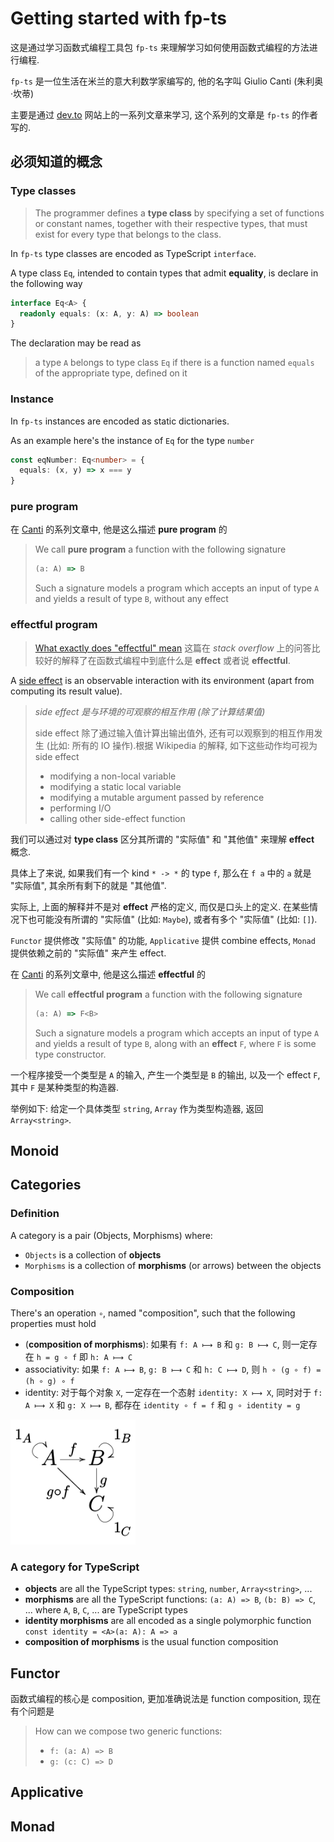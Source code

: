 # Getting started with fp-ts

这是通过学习函数式编程工具包 `fp-ts` 来理解学习如何使用函数式编程的方法进行编程.

`fp-ts` 是一位生活在米兰的意大利数学家编写的, 他的名字叫 Giulio Canti (朱利奥·坎蒂)

主要是通过 [dev.to](https://dev.to/gcanti) 网站上的一系列文章来学习, 这个系列的文章是 `fp-ts` 的作者写的.

## 必须知道的概念

### Type classes

> The programmer defines a **type class** by specifying a set of functions or constant names, together with their respective types, that must exist for every type that belongs to the class.

In `fp-ts` type classes are encoded as TypeScript `interface`.

A type class `Eq`, intended to contain types that admit **equality**, is declare in the following way

```typescript
interface Eq<A> {
  readonly equals: (x: A, y: A) => boolean
}
```

The declaration may be read as

> a type `A` belongs to type class `Eq` if there is a function named `equals` of the appropriate type, defined on it

### Instance

In `fp-ts` instances are encoded as static dictionaries.

As an example here's the instance of `Eq` for the type `number`

```typescript
const eqNumber: Eq<number> = {
  equals: (x, y) => x === y
}
```

### pure program

在 [Canti](https://dev.to/gcanti/getting-started-with-fp-ts-functor-36ek) 的系列文章中, 他是这么描述 **pure program** 的

> We call **pure program** a function with the following signature
>
> ```typescript
> (a: A) => B
> ```
>
> Such a signature models a program which accepts an input of type `A` and yields a result of type `B`, without any effect

### effectful program

> [What exactly does "effectful" mean](https://stackoverflow.com/questions/33386622/what-exactly-does-effectful-mean) 这篇在 *stack overflow* 上的问答比较好的解释了在函数式编程中到底什么是 **effect** 或者说 **effectful**.

A [side effect](https://en.wikipedia.org/wiki/Side_effect_(computer_science)) is an observable interaction with its environment (apart from computing its result value).

> *side effect 是与环境的可观察的相互作用 (除了计算结果值)*
>
> side effect 除了通过输入值计算出输出值外, 还有可以观察到的相互作用发生 (比如: 所有的 IO 操作).根据 Wikipedia 的解释, 如下这些动作均可视为 side effect
>
> - modifying a non-local variable
> - modifying a static local variable
> - modifying a mutable argument passed by reference
> - performing I/O
> - calling other side-effect function

我们可以通过对 **type class** 区分其所谓的 "实际值" 和 "其他值" 来理解 **effect** 概念.

具体上了来说, 如果我们有一个 kind `* -> *` 的 type `f`, 那么在 `f a` 中的 `a` 就是 "实际值", 其余所有剩下的就是 "其他值".

实际上, 上面的解释并不是对 **effect** 严格的定义, 而仅是口头上的定义. 在某些情况下也可能没有所谓的 "实际值" (比如: `Maybe`), 或者有多个 "实际值" (比如: `[]`).

`Functor` 提供修改 "实际值" 的功能, `Applicative` 提供 combine effects, `Monad` 提供依赖之前的 "实际值" 来产生 effect.

在 [Canti](https://dev.to/gcanti/getting-started-with-fp-ts-functor-36ek) 的系列文章中, 他是这么描述 **effectful** 的

> We call **effectful program** a function with the following signature
>
> ```typescript
> (a: A) => F<B>
> ```
>
> Such a signature models a program which accepts an input of type `A` and yields a result of type `B`, along with an **effect** `F`, where `F` is some type constructor.

一个程序接受一个类型是 `A` 的输入, 产生一个类型是 `B` 的输出, 以及一个 effect `F`, 其中 `F` 是某种类型的构造器.

举例如下: 给定一个具体类型 `string`, `Array` 作为类型构造器, 返回 `Array<string>`.

## Monoid

## Categories

### Definition

A category is a pair (Objects, Morphisms) where:

- `Objects` is a collection of **objects**
- `Morphisms` is a collection of **morphisms** (or arrows) between the objects

### Composition

There's an operation `∘`, named "composition", such that the following properties must hold

- (**composition of morphisms**): 如果有 `f: A ⟼ B` 和 `g: B ⟼ C`, 则一定存在 `h = g ∘ f` 即 `h: A ⟼ C`
- associativity: 如果 `f: A ⟼ B`, `g: B ⟼ C` 和 `h: C ⟼ D`, 则 `h ∘ (g ∘ f) = (h ∘ g) ∘ f`
- identity: 对于每个对象 `X`, 一定存在一个态射 `identity: X ⟼ X`, 同时对于 `f: A ⟼ X` 和 `g: X ⟼ B`, 都存在 `identity ∘ f = f` 和 `g ∘ identity = g`

<img src="assets/Category.png" alt="category" style="width: 200px">

### A category for TypeScript

- **objects** are all the TypeScript types: `string`, `number`, `Array<string>`, ...
- **morphisms** are all the TypeScript functions: `(a: A) => B`, `(b: B) => C`, ... where `A`, `B`, `C`, ... are TypeScript types
- **identity morphisms** are all encoded as a single polymorphic function `const identity = <A>(a: A): A => a`
- **composition of morphisms** is the usual function composition

## Functor

函数式编程的核心是 composition, 更加准确说法是 function composition, 现在有个问题是

> How can we compose two generic functions:
>
> - `f: (a: A) => B`
> - `g: (c: C) => D`

## Applicative

## Monad
